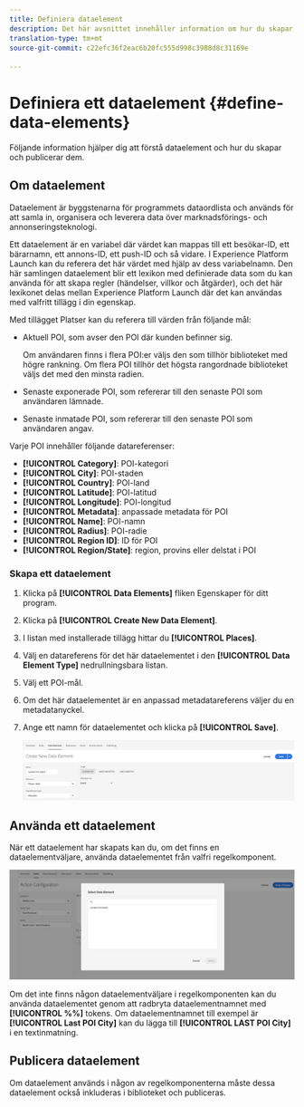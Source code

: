 ```yaml
---
title: Definiera dataelement
description: Det här avsnittet innehåller information om hur du skapar, använder och publicerar dataelement i Experience Platform Launch för Platser.
translation-type: tm+mt
source-git-commit: c22efc36f2eac6b20fc555d998c3988d8c31169e

---
```



# Definiera ett dataelement {#define-data-elements}

Följande information hjälper dig att förstå dataelement och hur du skapar och publicerar dem.

## Om dataelement

Dataelement är byggstenarna för programmets dataordlista och används för att samla in, organisera och leverera data över marknadsförings- och annonseringsteknologi.

Ett dataelement är en variabel där värdet kan mappas till ett besökar-ID, ett bärarnamn, ett annons-ID, ett push-ID och så vidare. I Experience Platform Launch kan du referera det här värdet med hjälp av dess variabelnamn. Den här samlingen dataelement blir ett lexikon med definierade data som du kan använda för att skapa regler (händelser, villkor och åtgärder), och det här lexikonet delas mellan Experience Platform Launch där det kan användas med valfritt tillägg i din egenskap.

Med tillägget Platser kan du referera till värden från följande mål:

* Aktuell POI, som avser den POI där kunden befinner sig.

   Om användaren finns i flera POI:er väljs den som tillhör biblioteket med högre rankning. Om flera POI tillhör det högsta rangordnade biblioteket väljs det med den minsta radien.
* Senaste exponerade POI, som refererar till den senaste POI som användaren lämnade.
* Senaste inmatade POI, som refererar till den senaste POI som användaren angav.

Varje POI innehåller följande datareferenser:

* **[!UICONTROL Category]**: POI-kategori
* **[!UICONTROL City]**: POI-staden
* **[!UICONTROL Country]**: POI-land
* **[!UICONTROL Latitude]**: POI-latitud
* **[!UICONTROL Longitude]**: POI-longitud
* **[!UICONTROL Metadata]**: anpassade metadata för POI
* **[!UICONTROL Name]**: POI-namn
* **[!UICONTROL Radius]**: POI-radie
* **[!UICONTROL Region ID]**: ID för POI
* **[!UICONTROL Region/State]**: region, provins eller delstat i POI

### Skapa ett dataelement

1. Klicka på **[!UICONTROL Data Elements]** fliken Egenskaper för ditt program.

1. Klicka på **[!UICONTROL Create New Data Element]**.

1. I listan med installerade tillägg hittar du **[!UICONTROL Places]**.

1. Välj en datareferens för det här dataelementet i den **[!UICONTROL Data Element Type]** nedrullningsbara listan.

1. Välj ett POI-mål.

1. Om det här dataelementet är en anpassad metadatareferens väljer du en metadatanyckel.

1. Ange ett namn för dataelementet och klicka på **[!UICONTROL Save]**.

   ![Skapa dataelement](/help/assets/create-de-7-v3.png)


## Använda ett dataelement

När ett dataelement har skapats kan du, om det finns en dataelementväljare, använda dataelementet från valfri regelkomponent.

![Använda dataelementet](/help/assets/use-de-v2.png)

Om det inte finns någon dataelementväljare i regelkomponenten kan du använda dataelementet genom att radbryta dataelementnamnet med **[!UICONTROL %%]** tokens.
Om dataelementnamnet till exempel är **[!UICONTROL Last POI City]** kan du lägga till **[!UICONTROL LAST POI City]** i en textinmatning.


## Publicera dataelement

Om dataelement används i någon av regelkomponenterna måste dessa dataelement också inkluderas i biblioteket och publiceras.
